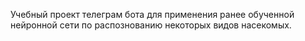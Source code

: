 Учебный проект телеграм бота для применения ранее обученной нейронной сети по распознованию некоторых видов насекомых.
